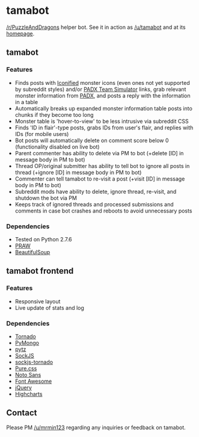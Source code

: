 tamabot
=======
[/r/PuzzleAndDragons](http://www.reddit.com/r/PuzzleAndDragons) helper bot. See it in action as [/u/tamabot](http://www.reddit.com/user/tamabot/) and at its [homepage](http://minyoung.ch/tamabot/).

## tamabot
### Features
* Finds posts with [Iconified](http://tamadra.com/iconify) monster icons (even ones not yet supported by subreddit styles) and/or [PADX Team Simulator](http://www.puzzledragonx.com/en/simulator.asp) links, grab relevant monster information from [PADX](http://www.puzzledragonx.com/), and posts a reply with the information in a table
* Automatically breaks up expanded monster information table posts into chunks if they become too long
* Monster table is 'hover-to-view' to be less intrusive via subreddit CSS
* Finds 'ID in flair'-type posts, grabs IDs from user's flair, and replies with IDs (for mobile users)
* Bot posts will automatically delete on comment score below 0 (functionality disabled on live bot)
* Parent commenter has ability to delete via PM to bot (+delete [ID] in message body in PM to bot)
* Thread OP/original submitter has ability to tell bot to ignore all posts in thread (+ignore [ID] in message body in PM to bot)
* Commenter can tell tamabot to re-visit a post (+visit [ID] in message body in PM to bot)
* Subreddit mods have ability to delete, ignore thread, re-visit, and shutdown the bot via PM
* Keeps track of ignored threads and processed submissions and comments in case bot crashes and reboots to avoid unnecessary posts

### Dependencies
* Tested on Python 2.7.6
* [PRAW](https://praw.readthedocs.org/)
* [BeautifulSoup](http://www.crummy.com/software/BeautifulSoup/)

## tamabot frontend
### Features
* Responsive layout
* Live update of stats and log

### Dependencies
* [Tornado](http://www.tornadoweb.org/en/stable/)
* [PyMongo](http://api.mongodb.org/python/current/)
* [pytz](http://pytz.sourceforge.net/)
* [SockJS](http://sockjs.org/)
* [sockjs-tornado](https://github.com/mrjoes/sockjs-tornado)
* [Pure.css](http://purecss.io/)
* [Noto Sans](http://www.google.com/fonts/specimen/Noto+Sans)
* [Font Awesome](http://fortawesome.github.io/Font-Awesome/)
* [jQuery](http://jquery.com/)
* [Highcharts](http://www.highcharts.com/)

## Contact
Please PM [/u/mrmin123](http://www.reddit.com/message/compose?to=mrmin123&subject=tamabot) regarding any inquiries or feedback on tamabot.
